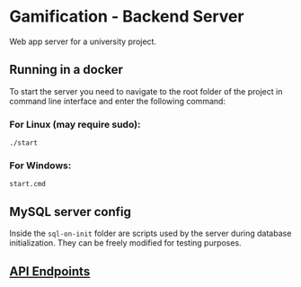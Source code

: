 # Gamification - Backend Server
Web app server for a university project.



## Running in a docker
To start the server you need to navigate to the root folder of the project in command line interface and enter the following command:
### For Linux (may require sudo):
```
./start
```

### For Windows:
```
start.cmd
```

## MySQL server config
Inside the `sql-on-init` folder are scripts used by the server during database initialization. They can be freely modified for testing purposes.

## [API Endpoints](https://github.com/Mariusz-Magiera/Gamification-Backend/blob/master/ENDPOINT_DOCS.md)
